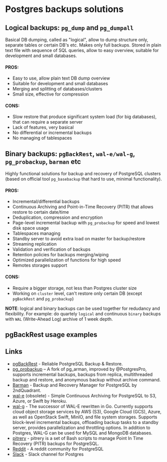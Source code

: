 Postgres backups solutions
===

## Logical backups: `pg_dump` and `pg_dumpall`
Basical DB dumping, called as "logical", allow to dump structure only, separate tables or certain DB's etc. Makes only full backups. Stored in plain text file with sequence of SQL queries, allow to easy overview, suitable for development and small databases.

#### PROS:
- Easy to use, allow plain text DB dump overview 
- Suitable for development and small databases
- Merging and splitting of databases/clusters
- Small size, effective for compression

#### CONS:
- Slow restore that produce significant system load (for big databases), that can require a separate server
- Lack of features, very basical
- No differential or incremental backups
- No managing of tablespaces

## Binary backups: `pgBackRest`, `wal-e/wal-g`, `pg_probackup`, `barman` etc
Highly functional solutions for backup and recovery of PostgreSQL clusters (based on official tool `pg_basebackup` that hard to use, minimal functionality).

#### PROS:
- Incremental/differential backups 
- Continuous Archiving and Point-in-Time Recovery (PITR) that allows restore to certain date/time
- Deduplication, compression and encryption
- Page-level incremental backup with `pg_probackup` for speed and lowest disk space usage
- Tablespaces managing
- Standby server to avoid extra load on master for backup/restore 
- Streaming replication 
- Validation and verification of backups
- Retention policies for backups merging/wiping
- Optimized parallelization of functions for high speed
- Remotes storages support

#### CONS:
- Require a bigger storage, not less than Postgres cluster size
- Working on `cluster` level, can't restore only certain DB (except `pgBackRest` and `pg_probackup`)

**NOTE**: logical and binary backups can be used together for redudancy and flexibility. 
For example: do quartely `logical` and continuous `binary` backups with `WAL` (Write-Ahead Log) archive of 1 week depth.

pgBackRest usage examples
---




Links
---

* [pgBackRest](https://pgbackrest.org/)  - Reliable PostgreSQL Backup & Restore.
* [pg\_probackup](https://github.com/postgrespro/pg_probackup) – A fork of pg\_arman, improved by @PostgresPro, supports incremental backups, backups from replica, multithreaded backup and restore, and anonymous backup without archive command.
* [Barman](https://www.pgbarman.org/index.html) - Backup and Recovery Manager for PostgreSQL by 2ndQuadrant.
* [wal-e](https://github.com/wal-e/wal-e) (obsolete) - Simple Continuous Archiving for PostgreSQL to S3, Azure, or Swift by Heroku.
* [wal-g](https://github.com/wal-g/wal-g) - The successor of WAL-E rewritten in Go. Currently supports cloud object storage services by AWS (S3), Google Cloud (GCS), Azure, as well as OpenStack Swift, MinIO, and file system storages. Supports block-level incremental backups, offloading backup tasks to a standby server, provides parallelization and throttling options. In addition to Postgres, WAL-G can be used for MySQL and MongoDB databases.
* [pitrery](https://dalibo.github.io/pitrery/) - pitrery is a set of Bash scripts to manage Point In Time Recovery (PITR) backups for PostgreSQL.
* [Reddit](https://www.reddit.com/r/PostgreSQL/) - A reddit community for PostgreSQL
* [Slack](https://postgres-slack.herokuapp.com/) - Slack channel for Postgres 